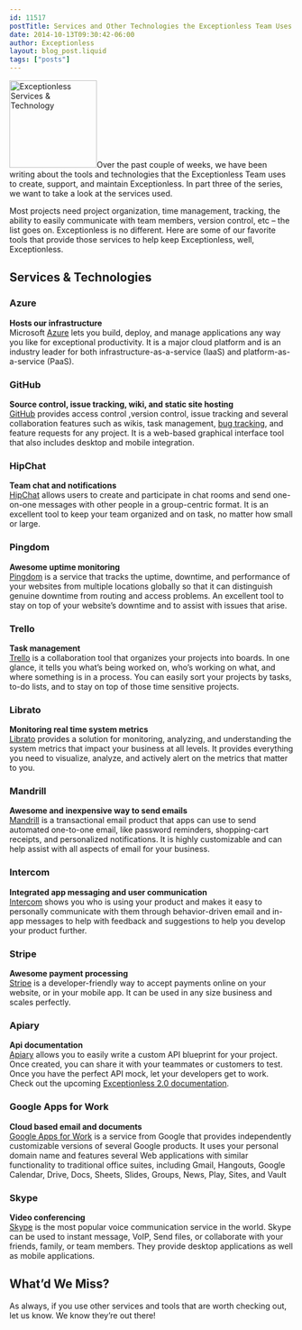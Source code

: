 ```yaml
---
id: 11517
postTitle: Services and Other Technologies the Exceptionless Team Uses
date: 2014-10-13T09:30:42-06:00
author: Exceptionless
layout: blog_post.liquid
tags: ["posts"]
---
```

<img loading="lazy" class="alignright size-full wp-image-11519" src="http://exceptionless.com/assets/services-and-tech.png" alt="Exceptionless Services & Technology" width="155" height="155" data-id="11519" srcset="https://exceptionless.com/assets/services-and-tech.png 155w, https://exceptionless.com/assets/services-and-tech-150x150.png 150w" sizes="(max-width: 155px) 100vw, 155px" />Over the past couple of weeks, we have been writing about the tools and technologies that the Exceptionless Team uses to create, support, and maintain Exceptionless. In part three of the series, we want to take a look at the services used.

Most projects need project organization, time management, tracking, the ability to easily communicate with team members, version control, etc &#8211; the list goes on. Exceptionless is no different. Here are some of our favorite tools that provide those services to help keep Exceptionless, well, Exceptionless.<!--more-->

## Services & Technologies

### Azure

**Hosts our infrastructure**  
Microsoft <a title="Azure" href="https://azure.microsoft.com" target="_blank" rel="noopener">Azure</a> lets you build, deploy, and manage applications any way you like for exceptional productivity. It is a major cloud platform and is an industry leader for both infrastructure-as-a-service (IaaS) and platform-as-a-service (PaaS).

### GitHub

 **Source control, issue tracking, wiki, and static site hosting**  
<a title="Github" href="https://www.github.com" target="_blank" rel="noopener">GitHub</a> provides access control ,version control, issue tracking and several collaboration features such as wikis, task management, [bug tracking](/bug-tracking/), and feature requests for any project. It is a web-based graphical interface tool that also includes desktop and mobile integration.

### HipChat

**Team chat and notifications**  
<a title="Hipchat" href="https://www.hipchat.com" target="_blank" rel="noopener">HipChat</a> allows users to create and participate in chat rooms and send one-on-one messages with other people in a group-centric format. It is an excellent tool to keep your team organized and on task, no matter how small or large.

### Pingdom

**Awesome uptime monitoring**  
<a title="Pingdom" href="https://www.pingdom.com/" target="_blank" rel="noopener">Pingdom</a> is a service that tracks the uptime, downtime, and performance of your websites from multiple locations globally so that it can distinguish genuine downtime from routing and access problems. An excellent tool to stay on top of your website’s downtime and to assist with issues that arise.

### Trello

**Task management**  
<a title="Trello" href="https://trello.com/" target="_blank" rel="noopener">Trello</a> is a collaboration tool that organizes your projects into boards. In one glance, it tells you what&#8217;s being worked on, who&#8217;s working on what, and where something is in a process. You can easily sort your projects by tasks, to-do lists, and to stay on top of those time sensitive projects.

### Librato

**Monitoring real time system metrics**  
<a title="Librato" href="https://metrics.librato.com/" target="_blank" rel="noopener">Librato</a> provides a solution for monitoring, analyzing, and understanding the system metrics that impact your business at all levels. It provides everything you need to visualize, analyze, and actively alert on the metrics that matter to you.

### Mandrill

**Awesome and inexpensive way to send emails**  
<a title="Mandrill" href="https://www.mandrill.com/" target="_blank" rel="noopener">Mandrill</a> is a transactional email product that apps can use to send automated one-to-one email, like password reminders, shopping-cart receipts, and personalized notifications. It is highly customizable and can help assist with all aspects of email for your business.

### Intercom

**Integrated app messaging and user communication**  
<a title="Intercom.io" href="https://www.intercom.io/in-app-messaging" target="_blank" rel="noopener">Intercom</a> shows you who is using your product and makes it easy to personally communicate with them through behavior-driven email and in-app messages to help with feedback and suggestions to help you develop your product further.

### Stripe

**Awesome payment processing**  
<a title="Stripe" href="https://stripe.com/" target="_blank" rel="noopener">Stripe</a> is a developer-friendly way to accept payments online on your website, or in your mobile app. It can be used in any size business and scales perfectly.

### Apiary

**Api documentation**  
<a title="Apiary" href="http://apiary.io/" target="_blank" rel="noopener">Apiary</a> allows you to easily write a custom API blueprint for your project. Once created, you can share it with your teammates or customers to test. Once you have the perfect API mock, let your developers get to work. Check out the upcoming <a title="Exceptionless 2.0 Documentation" href="http://docs.exceptionless.apiary.io/" target="_blank" rel="noopener">Exceptionless 2.0 documentation</a>.

### Google Apps for Work

**Cloud based email and documents**  
<a title="Google Apps for Work" href="http://www.google.com/enterprise/apps/business/" target="_blank" rel="noopener">Google Apps for Work</a> is a service from Google that provides independently customizable versions of several Google products. It uses your personal domain name and features several Web applications with similar functionality to traditional office suites, including Gmail, Hangouts, Google Calendar, Drive, Docs, Sheets, Slides, Groups, News, Play, Sites, and Vault

### Skype

**Video conferencing**  
<a title="Skype" href="http://www.skype.com" target="_blank" rel="noopener">Skype</a> is the most popular voice communication service in the world. Skype can be used to instant message, VoIP, Send files, or collaborate with your friends, family, or team members. They provide desktop applications as well as mobile applications.

## What&#8217;d We Miss?

As always, if you use other services and tools that are worth checking out, let us know. We know they&#8217;re out there!
